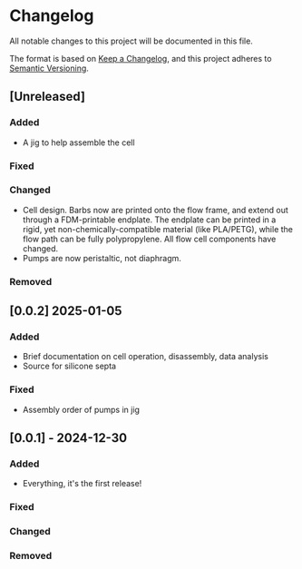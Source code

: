 # Changelog

All notable changes to this project will be documented in this file.

The format is based on [Keep a Changelog](https://keepachangelog.com/en/1.1.0/),
and this project adheres to [Semantic Versioning](https://semver.org/spec/v2.0.0.html).

## [Unreleased]

### Added

- A jig to help assemble the cell

### Fixed

### Changed

- Cell design. Barbs now are printed onto the flow frame, and extend out through a FDM-printable endplate. The endplate can be printed in a rigid, yet non-chemically-compatible material (like PLA/PETG), while the flow path can be fully polypropylene. All flow cell components have changed.
- Pumps are now peristaltic, not diaphragm. 

### Removed

## [0.0.2] 2025-01-05

### Added

- Brief documentation on cell operation, disassembly, data analysis
- Source for silicone septa

### Fixed

- Assembly order of pumps in jig

## [0.0.1] - 2024-12-30

### Added

- Everything, it's the first release!

### Fixed

### Changed

### Removed